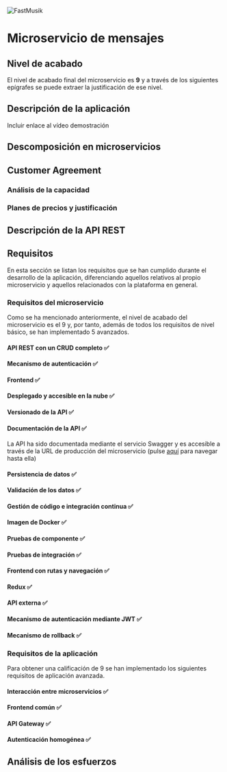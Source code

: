 ![FastMusik](https://fastmusik-fastmusik-marmolpen3.cloud.okteto.net/static/media/fastMusik_logo.42183ad8193e5a2bba20.png)

# Microservicio de mensajes


## Nivel de acabado

El nivel de acabado final del microservicio es **9** y a través de los siguientes epígrafes se puede extraer la justificación de ese nivel.

## Descripción de la aplicación

Incluir enlace al vídeo demostración

## Descomposición en microservicios


## Customer Agreement


### Análisis de la capacidad


### Planes de precios y justificación


## Descripción de la API REST


## Requisitos

En esta sección se listan los requisitos que se han cumplido durante el desarrollo de la aplicación, diferenciando aquellos relativos al propio microservicio y aquellos relacionados con la plataforma en general.

### Requisitos del microservicio

Como se ha mencionado anteriormente, el nivel de acabado del microservicio es el 9 y, por tanto, además de todos los requisitos de nivel básico, se han implementado 5 avanzados.

#### API REST con un CRUD completo ✅


#### Mecanismo de autenticación ✅


#### Frontend ✅


#### Desplegado y accesible en la nube ✅


#### Versionado de la API ✅


#### Documentación de la API ✅

La API ha sido documentada mediante el servicio Swagger y es accesible a través de la URL de producción del microservicio (pulse [aquí](https://messages-fastmusik-marmolpen3.cloud.okteto.net/docs/) para navegar hasta ella)

#### Persistencia de datos ✅


#### Validación de los datos ✅


#### Gestión de código e integración continua ✅


#### Imagen de Docker ✅


#### Pruebas de componente ✅


#### Pruebas de integración ✅


#### Frontend con rutas y navegación ✅


#### Redux ✅


#### API externa ✅


#### Mecanismo de autenticación mediante JWT ✅


#### Mecanismo de rollback ✅


### Requisitos de la aplicación

Para obtener una calificación de 9 se han implementado los siguientes requisitos de aplicación avanzada.

#### Interacción entre microservicios ✅


#### Frontend común ✅


#### API Gateway ✅


#### Autenticación homogénea ✅


## Análisis de los esfuerzos